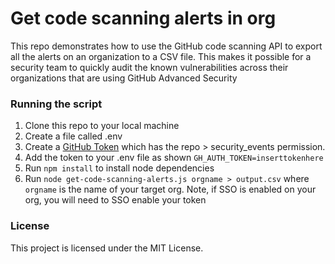 # Get code scanning alerts in org 
This repo demonstrates how to use the GitHub code scanning API to export all the alerts on an organization to a CSV file. This makes it possible for a security team to quickly audit the known vulnerabilities across their organizations that are using GitHub Advanced Security

### Running the script
1. Clone this repo to your local machine
2. Create a file called .env 
3. Create a [GitHub Token](https://github.com/settings/tokens) which has the repo > security_events permission. 
4. Add the token to your .env file as shown `GH_AUTH_TOKEN=inserttokenhere`
5. Run `npm install` to install node dependencies
6. Run `node get-code-scanning-alerts.js orgname > output.csv` where `orgname` is the name of your target org. Note, if SSO is enabled on your org, you will need to SSO enable your token

### License
This project is licensed under the MIT License. 
